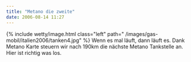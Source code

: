 ```yaml
---
title: "Metano die zweite"
date: 2006-08-14 11:27
---
```

{% include wetty/image.html class="left" path=" /images/gas-mobil/italien2006/tanken4.jpg" %}
Wenn es mal läuft, dann läuft es. Dank Metano Karte steuern wir nach 190km die nächste Metano Tankstelle an. Hier ist richtig was los.